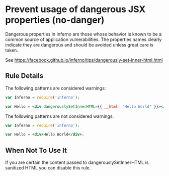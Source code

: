 # Prevent usage of dangerous JSX properties (no-danger)

Dangerous properties in Inferno are those whose behavior is known to be a common source of application vulnerabilities. The properties names clearly indicate they are dangerous and should be avoided unless great care is taken.

See https://facebook.github.io/inferno/tips/dangerously-set-inner-html.html

## Rule Details

The following patterns are considered warnings:

```jsx
var Inferno = require('inferno');

var Hello = <div dangerouslySetInnerHTML={{ __html: "Hello World" }}></div>;
```

The following patterns are not considered warnings:

```jsx
var Inferno = require('inferno');

var Hello = <div>Hello World</div>;
```

## When Not To Use It

If you are certain the content passed to dangerouslySetInnerHTML is sanitized HTML you can disable this rule.
